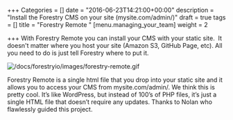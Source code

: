 +++
Categories = []
date = "2016-06-23T14:21:00+00:00"
description = "Install the Forestry CMS on your site (mysite.com/admin/)"
draft = true
tags = []
title = "Forestry Remote "
[menu.managing_your_team]
weight = 2

+++
With Forestry Remote you can install your CMS with your static site.  It doesn't matter where you host your site (Amazon S3, GitHub Page, etc). All you need to do is just tell Forestry where to put it.  

![/docs/forestryio/images/forestry-remote.gif](/docs/forestryio/images/forestry-remote.gif)

Forestry Remote is a single html file that you drop into your static site and it allows you to access your CMS from mysite.com/admin/. We think this is pretty cool. It’s like WordPress, but instead of 100’s of PHP files, it’s just a single HTML file that doesn’t require any updates. Thanks to Nolan who flawlessly guided this project.
